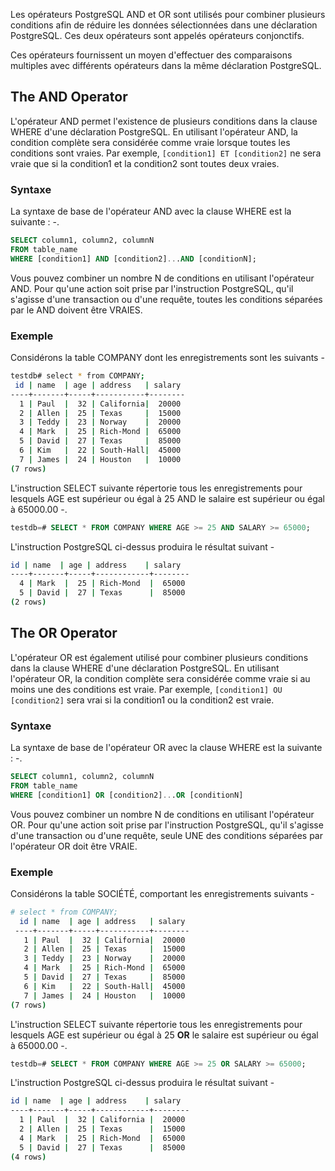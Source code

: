 Les opérateurs PostgreSQL AND et OR sont utilisés pour combiner plusieurs conditions afin de réduire les données sélectionnées dans une déclaration PostgreSQL. Ces deux opérateurs sont appelés opérateurs conjonctifs.

Ces opérateurs fournissent un moyen d'effectuer des comparaisons multiples avec différents opérateurs dans la même déclaration PostgreSQL.

## The AND Operator

L'opérateur AND permet l'existence de plusieurs conditions dans la clause WHERE d'une déclaration PostgreSQL. En utilisant l'opérateur AND, la condition complète sera considérée comme vraie lorsque toutes les conditions sont vraies. Par exemple, ```[condition1] ET [condition2]``` ne sera vraie que si la condition1 et la condition2 sont toutes deux vraies.

### Syntaxe

La syntaxe de base de l'opérateur AND avec la clause WHERE est la suivante : -.

```sql
SELECT column1, column2, columnN
FROM table_name
WHERE [condition1] AND [condition2]...AND [conditionN];
```

Vous pouvez combiner un nombre N de conditions en utilisant l'opérateur AND. Pour qu'une action soit prise par l'instruction PostgreSQL, qu'il s'agisse d'une transaction ou d'une requête, toutes les conditions séparées par le AND doivent être VRAIES.

### Exemple

Considérons la table COMPANY dont les enregistrements sont les suivants -

```bash
testdb# select * from COMPANY;
 id | name  | age | address   | salary
----+-------+-----+-----------+--------
  1 | Paul  |  32 | California|  20000
  2 | Allen |  25 | Texas     |  15000
  3 | Teddy |  23 | Norway    |  20000
  4 | Mark  |  25 | Rich-Mond |  65000
  5 | David |  27 | Texas     |  85000
  6 | Kim   |  22 | South-Hall|  45000
  7 | James |  24 | Houston   |  10000
(7 rows)
```

L'instruction SELECT suivante répertorie tous les enregistrements pour lesquels AGE est supérieur ou égal à 25 AND le salaire est supérieur ou égal à 65000.00 -.

```sql
testdb=# SELECT * FROM COMPANY WHERE AGE >= 25 AND SALARY >= 65000;
```

L'instruction PostgreSQL ci-dessus produira le résultat suivant - 

```bash
id | name  | age | address    | salary
----+-------+-----+------------+--------
  4 | Mark  |  25 | Rich-Mond  |  65000
  5 | David |  27 | Texas      |  85000
(2 rows)
```

## The OR Operator

L'opérateur OR est également utilisé pour combiner plusieurs conditions dans la clause WHERE d'une déclaration PostgreSQL. En utilisant l'opérateur OR, la condition complète sera considérée comme vraie si au moins une des conditions est vraie. Par exemple, ```[condition1] OU [condition2]``` sera vrai si la condition1 ou la condition2 est vraie.

### Syntaxe

La syntaxe de base de l'opérateur OR avec la clause WHERE est la suivante : -.

```sql
SELECT column1, column2, columnN
FROM table_name
WHERE [condition1] OR [condition2]...OR [conditionN]
```

Vous pouvez combiner un nombre N de conditions en utilisant l'opérateur OR. Pour qu'une action soit prise par l'instruction PostgreSQL, qu'il s'agisse d'une transaction ou d'une requête, seule UNE des conditions séparées par l'opérateur OR doit être VRAIE.

### Exemple

Considérons la table SOCIÉTÉ, comportant les enregistrements suivants -

```bash
# select * from COMPANY;
  id | name  | age | address   | salary
 ----+-------+-----+-----------+--------
   1 | Paul  |  32 | California|  20000
   2 | Allen |  25 | Texas     |  15000
   3 | Teddy |  23 | Norway    |  20000
   4 | Mark  |  25 | Rich-Mond |  65000
   5 | David |  27 | Texas     |  85000
   6 | Kim   |  22 | South-Hall|  45000
   7 | James |  24 | Houston   |  10000
(7 rows)
```

L'instruction SELECT suivante répertorie tous les enregistrements pour lesquels AGE est supérieur ou égal à 25 **OR** le salaire est supérieur ou égal à 65000.00 -.

```sql
testdb=# SELECT * FROM COMPANY WHERE AGE >= 25 OR SALARY >= 65000;
```

L'instruction PostgreSQL ci-dessus produira le résultat suivant - 

```bash
id | name  | age | address    | salary
----+-------+-----+------------+--------
  1 | Paul  |  32 | California |  20000
  2 | Allen |  25 | Texas      |  15000
  4 | Mark  |  25 | Rich-Mond  |  65000
  5 | David |  27 | Texas      |  85000
(4 rows)
```